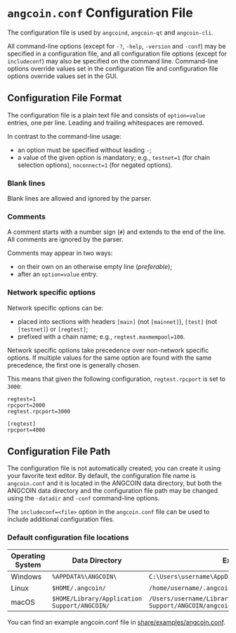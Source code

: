 # `angcoin.conf` Configuration File

The configuration file is used by `angcoind`, `angcoin-qt` and `angcoin-cli`.

All command-line options (except for `-?`, `-help`, `-version` and `-conf`) may be specified in a configuration file, and all configuration file options (except for `includeconf`) may also be specified on the command line. Command-line options override values set in the configuration file and configuration file options override values set in the GUI.

## Configuration File Format

The configuration file is a plain text file and consists of `option=value` entries, one per line. Leading and trailing whitespaces are removed.

In contrast to the command-line usage:
- an option must be specified without leading `-`;
- a value of the given option is mandatory; e.g., `testnet=1` (for chain selection options), `noconnect=1` (for negated options).

### Blank lines

Blank lines are allowed and ignored by the parser.

### Comments

A comment starts with a number sign (`#`) and extends to the end of the line. All comments are ignored by the parser.

Comments may appear in two ways:
- on their own on an otherwise empty line (_preferable_);
- after an `option=value` entry.

### Network specific options

Network specific options can be:
- placed into sections with headers `[main]` (not `[mainnet]`), `[test]` (not `[testnet]`) or `[regtest]`;
- prefixed with a chain name; e.g., `regtest.maxmempool=100`.

Network specific options take precedence over non-network specific options.
If multiple values for the same option are found with the same precedence, the
first one is generally chosen.

This means that given the following configuration, `regtest.rpcport` is set to `3000`:

```
regtest=1
rpcport=2000
regtest.rpcport=3000

[regtest]
rpcport=4000
```

## Configuration File Path

The configuration file is not automatically created; you can create it using your favorite text editor. By default, the configuration file name is `angcoin.conf` and it is located in the ANGCOIN data directory, but both the ANGCOIN data directory and the configuration file path may be changed using the `-datadir` and `-conf` command-line options.

The `includeconf=<file>` option in the `angcoin.conf` file can be used to include additional configuration files.

### Default configuration file locations

Operating System | Data Directory | Example Path
-- | -- | --
Windows | `%APPDATA%\ANGCOIN\` | `C:\Users\username\AppData\Roaming\ANGCOIN\angcoin.conf`
Linux | `$HOME/.angcoin/` | `/home/username/.angcoin/angcoin.conf`
macOS | `$HOME/Library/Application Support/ANGCOIN/` | `/Users/username/Library/Application Support/ANGCOIN/angcoin.conf`

You can find an example angcoin.conf file in [share/examples/angcoin.conf](../share/examples/angcoin.conf).
